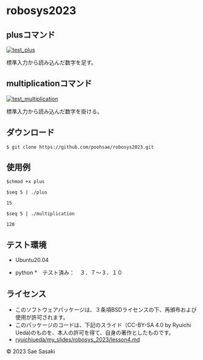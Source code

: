 # robosys2023

## plusコマンド
[![test_plus](https://github.com/poohsae/robosys2023/actions/workflows/test_plus.yml/badge.svg)](https://github.com/poohsae/robosys2023/actions/workflows/test_plus.yml)

標準入力から読み込んだ数字を足す。

## multiplicationコマンド
[![test_multiplication](https://github.com/poohsae/robosys2023/actions/workflows/test_multiplication.yml/badge.svg)](https://github.com/poohsae/robosys2023/actions/workflows/test_multiplication.yml)

標準入力から読み込んだ数字を掛ける。

## ダウンロード
`$ git clone https://github.com/poohsae/robosys2023.git`

## 使用例

```
$chmod +x plus

$seq 5 | ./plus

15

$seq 5 | ./multiplication

120
```

## テスト環境
* Ubuntu20.04

* python
  *　テスト済み：　３．７～３．１０

## ライセンス
* このソフトウェアパッケージは、３条項BSDライセンスの下、再頒布および使用が許可されます。
* このパッケージのコードは、下記のスライド（CC-BY-SA 4.0 by Ryuichi Ueda)のものを、本人の許可を得て、自身の著作としたものです。
* [ryuichiueda/my_slides/robosys_2023/lesson4.md](htpps://github.com/ryuichiueda/my_slaides/tree/master/robosys_2022) 

 © 2023 Sae Sasaki
